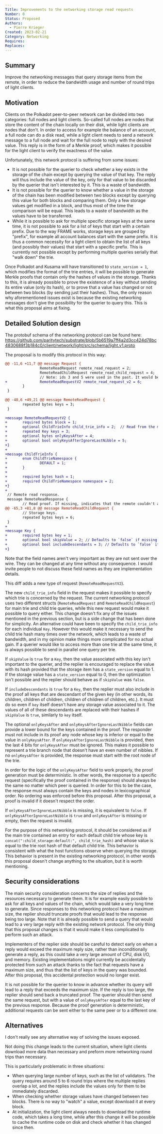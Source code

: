 ```yaml
---
Title: Improvements to the networking storage read requests
Number: 0
Status: Proposed
Authors:
  - Pierre Krieger
Created: 2023-02-21
Category: Networking
Requires:
Replaces:
--- 
```


## Summary
Improve the networking messages that query storage items from the remote, in order to reduce the bandwidth usage and number of round trips of light clients.

## Motivation
Clients on the Polkadot peer-to-peer network can be divided into two categories: full nodes and light clients. So-called full nodes are nodes that store the content of the chain locally on their disk, while light clients are nodes that don't. In order to access for example the balance of an account, a full node can do a disk read, while a light client needs to send a network message to a full node and wait for the full node to reply with the desired value. This reply is in the form of a Merkle proof, which makes it possible for the light client to verify the exactness of the value.

Unfortunately, this network protocol is suffering from some issues:

- It is not possible for the querier to check whether a key exists in the storage of the chain except by querying the value of that key. The reply will thus include the value of the key, only for that value to be discarded by the querier that isn't interested by it. This is a waste of bandwidth.
- It is not possible for the querier to know whether a value in the storage of the chain has been modified between two blocks except by querying this value for both blocks and comparing them. Only a few storage values get modified in a block, and thus most of the time the comparison will be equal. This leads to a waste of bandwidth as the values have to be transferred.
- While it is possible to ask for multiple specific storage keys at the same time, it is not possible to ask for a list of keys that start with a certain prefix. Due to the way FRAME works, storage keys are grouped by "prefix", for example all account balances start with the same prefix. It is thus a common necessity for a light client to obtain the list of all keys (and possibly their values) that start with a specific prefix. This is currently not possible except by performing multiple queries serially that "walk down" the trie.

Once Polkadot and Kusama will have transitioned to `state_version = 1`, which modifies the format of the trie entries, it will be possible to generate Merkle proofs that contain only the hashes of values in the storage. Thanks to this, it is already possible to prove the existence of a key without sending its entire value (only its hash), or to prove that a value has changed or not between two blocks (by sending just their hashes).
Thus, the only reason why aforementioned issues exist is because the existing networking messages don't give the possibility for the querier to query this. This is what this proposal aims at fixing.

## Detailed Solution design
The protobuf schema of the networking protocol can be found here: https://github.com/paritytech/substrate/blob/5b6519a7ff4a2d3cc424d78bc4830688f3b184c0/client/network/light/src/schema/light.v1.proto

The proposal is to modify this protocol in this way:

```diff
@@ -11,6 +11,7 @@ message Request {
                RemoteReadRequest remote_read_request = 2;
                RemoteReadChildRequest remote_read_child_request = 4;
                // Note: ids 3 and 5 were used in the past. It would be preferable to not re-use them.
+               RemoteReadRequestV2 remote_read_request_v2 = 6;
        }
 }
 
@@ -48,6 +49,21 @@ message RemoteReadRequest {
        repeated bytes keys = 3;
 }
 
+message RemoteReadRequestV2 {
+       required bytes block = 1;
+       optional ChildTrieInfo child_trie_info = 2;  // Read from the main trie if missing.
+       repeated Key keys = 3;
+       optional bytes onlyKeysAfter = 4;
+       optional bool onlyKeysAfterIgnoreLastNibble = 5;
+}
+
+message ChildTrieInfo {
+       enum ChildTrieNamespace {
+               DEFAULT = 1;
+       }
+
+       required bytes hash = 1;
+       required ChildTrieNamespace namespace = 2;
+}
+
 // Remote read response.
 message RemoteReadResponse {
        // Read proof. If missing, indicates that the remote couldn't answer, for example because
@@ -65,3 +81,8 @@ message RemoteReadChildRequest {
        // Storage keys.
        repeated bytes keys = 6;
 }
+
+message Key {
+       required bytes key = 1;
+       optional bool skipValue = 2; // Defaults to `false` if missing
+       optional bool includeDescendants = 3; // Defaults to `false` if missing
+}
```

Note that the field names aren't very important as they are not sent over the wire. They can be changed at any time without any consequence. I would invite people to not discuss these field names as they are implementation details.

This diff adds a new type of request (`RemoteReadRequestV2`).

The new `child_trie_info` field in the request makes it possible to specify which trie is concerned by the request. The current networking protocol uses two different structs (`RemoteReadRequest` and `RemoteReadChildRequest`) for main trie and child trie queries, while this new request would make it possible to query either. This change doesn't fix any of the issues mentioned in the previous section, but is a side change that has been done for simplicity.
An alternative could have been to specify the `child_trie_info` for each individual `Key`. However this would make it necessary to send the child trie hash many times over the network, which leads to a waste of bandwidth, and in my opinion make things more complicated for no actual gain. If a querier would like to access more than one trie at the same time, it is always possible to send in parallel one query per trie.

If `skipValue` is `true` for a `Key`, then the value associated with this key isn't important to the querier, and the replier is encouraged to replace the value with its hash provided that the storage item has a `state_version` equal to 1. If the storage value has a `state_version` equal to 0, then the optimization isn't possible and the replier should behave as if `skipValue` was `false`.

If `includeDescendants` is `true` for a `Key`, then the replier must also include in the proof all keys that are descendant of the given key (in other words, its children, children of children, children of children of children, etc.). It must do so even if `key` itself doesn't have any storage value associated to it. The values of all of these descendants are replaced with their hashes if `skipValue` is `true`, similarly to `key` itself.

The optional `onlyKeysAfter` and `onlyKeysAfterIgnoreLastNibble` fields can provide a lower bound for the keys contained in the proof. The responder must not include in its proof any node whose key is inferior or equal to the value in `onlyKeysAfter`. If `onlyKeysAfterIgnoreLastNibble` is provided, then the last 4 bits for `onlyKeysAfter` must be ignored. This makes it possible to represent a trie branch node that doesn't have an even number of nibbles. If no `onlyKeysAfter` is provided, the response must start with the root node of the trie.

In order for the logic of the `onlyKeysAfter` field to work properly, the proof generation must be deterministic. In other words, the response to a specific request (specifically the proof contained in the response) should always be the same no matter which peer is queried. In order for this to be the case, the response must always contain the keys and nodes in lexicographical order. No ordering was enforced before this proposal. After this proposal, a proof is invalid if it doesn't respect the order.

If `onlyKeysAfterIgnoreLastNibble` is missing, it is equivalent to `false`. If `onlyKeysAfterIgnoreLastNibble` is `true` and `onlyKeysAfter` is missing or empty, then the request is invalid.

For the purpose of this networking protocol, it should be considered as if the main trie contained an entry for each default child trie whose key is `concat(":child_storage:default:", child_trie_hash)` and whose value is equal to the trie root hash of that default child trie. This behavior is consistent with what the host functions observe when querying the storage. This behavior is present in the existing networking protocol, in other words this proposal doesn't change anything to the situation, but it is worth mentioning.

## Security considerations
The main security consideration concerns the size of replies and the resources necessary to generate them. It is for example easily possible to ask for all keys and values of the chain, which would take a very long time to generate. Since responses to this networking protocol have a maximum size, the replier should truncate proofs that would lead to the response being too large. Note that it is already possible to send a query that would lead to a very large reply with the existing network protocol. The only thing that this proposal changes is that it would make it less complicated to perform such an attack.

Implementers of the replier side should be careful to detect early on when a reply would exceed the maximum reply size, rather than inconditionally generate a reply, as this could take a very large amount of CPU, disk I/O, and memory. Existing implementations might currently be accidentally protected from such an attack thanks to the fact that requests have a maximum size, and thus that the list of keys in the query was bounded. After this proposal, this accidental protection would no longer exist.

It is not possible for the querier to know in advance whether its query will lead to a reply that exceeds the maximum size. If the reply is too large, the replier should send back a truncated proof. The querier should then send the same request, but with a value of `onlyKeysAfter` equal to the last key of the previous response. Because the proof generation is deterministic, additional requests can be sent either to the same peer or to a different one.

## Alternatives
I don't really see any alternative way of solving the issues exposed.

Not doing this change leads to the current situation, where light clients download more data than necessary and preform more networking round trips than necessary.

This is particularly problematic in three situations:

- When querying large number of keys, such as the list of validators. The query requires around 5 to 6 round trips where the multiple replies overlap a lot, and the replies include the values only for them to be immediately discarded.
- When checking whether storage values have changed between two blocks. There is no way to "watch" a value, except download it at every block.
- At initialization, the light client always needs to download the runtime code, which takes a long time, while after this change it will be possible to cache the runtime code on disk and check whether it has changed since then.
